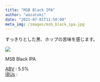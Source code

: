 ```yaml
---
title: "MSB Black IPA"
author: "wazatoki"
date: "2021-07-01T11:50:00"
meta_img: /images/msb_black_ipa.jpg
---
```


すっきりとした黒、ホップの苦味を感じます。

<div class="figure">

![](/images/msb_black_ipa.jpg)

<p class="caption">MSB Black IPA</p>

</div>

[ABV](/blog/abv_ibus/) : 5.5%  
[IBUs](/blog/abv_ibus/) : 
